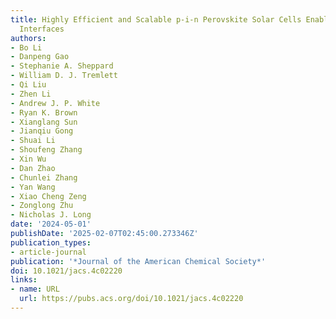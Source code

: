 ```yaml
---
title: Highly Efficient and Scalable p-i-n Perovskite Solar Cells Enabled by Poly-metallocene
  Interfaces
authors:
- Bo Li
- Danpeng Gao
- Stephanie A. Sheppard
- William D. J. Tremlett
- Qi Liu
- Zhen Li
- Andrew J. P. White
- Ryan K. Brown
- Xianglang Sun
- Jianqiu Gong
- Shuai Li
- Shoufeng Zhang
- Xin Wu
- Dan Zhao
- Chunlei Zhang
- Yan Wang
- Xiao Cheng Zeng
- Zonglong Zhu
- Nicholas J. Long
date: '2024-05-01'
publishDate: '2025-02-07T02:45:00.273346Z'
publication_types:
- article-journal
publication: '*Journal of the American Chemical Society*'
doi: 10.1021/jacs.4c02220
links:
- name: URL
  url: https://pubs.acs.org/doi/10.1021/jacs.4c02220
---
```

